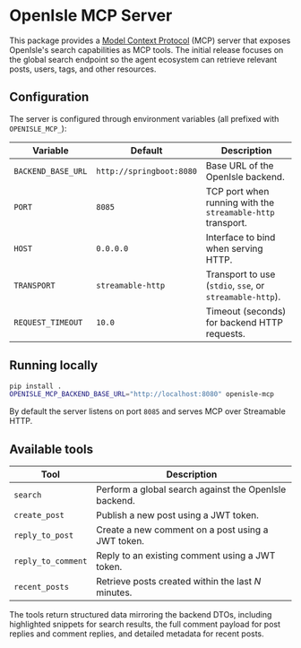 # OpenIsle MCP Server

This package provides a [Model Context Protocol](https://modelcontextprotocol.io) (MCP) server
that exposes OpenIsle's search capabilities as MCP tools. The initial release focuses on the
global search endpoint so the agent ecosystem can retrieve relevant posts, users, tags, and
other resources.

## Configuration

The server is configured through environment variables (all prefixed with `OPENISLE_MCP_`):

| Variable | Default | Description |
| --- | --- | --- |
| `BACKEND_BASE_URL` | `http://springboot:8080` | Base URL of the OpenIsle backend. |
| `PORT` | `8085` | TCP port when running with the `streamable-http` transport. |
| `HOST` | `0.0.0.0` | Interface to bind when serving HTTP. |
| `TRANSPORT` | `streamable-http` | Transport to use (`stdio`, `sse`, or `streamable-http`). |
| `REQUEST_TIMEOUT` | `10.0` | Timeout (seconds) for backend HTTP requests. |

## Running locally

```bash
pip install .
OPENISLE_MCP_BACKEND_BASE_URL="http://localhost:8080" openisle-mcp
```

By default the server listens on port `8085` and serves MCP over Streamable HTTP.

## Available tools

| Tool | Description |
| --- | --- |
| `search` | Perform a global search against the OpenIsle backend. |
| `create_post` | Publish a new post using a JWT token. |
| `reply_to_post` | Create a new comment on a post using a JWT token. |
| `reply_to_comment` | Reply to an existing comment using a JWT token. |
| `recent_posts` | Retrieve posts created within the last *N* minutes. |

The tools return structured data mirroring the backend DTOs, including highlighted snippets for
search results, the full comment payload for post replies and comment replies, and detailed
metadata for recent posts.

